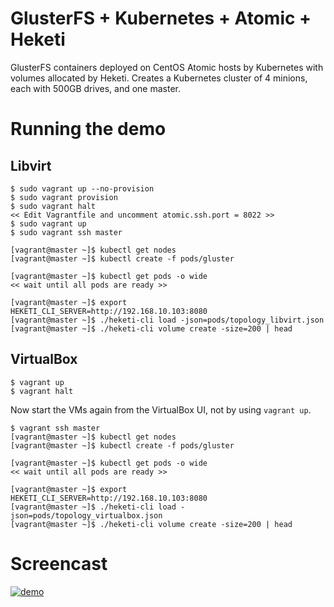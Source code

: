 # GlusterFS + Kubernetes + Atomic + Heketi
GlusterFS containers deployed on CentOS Atomic hosts by Kubernetes with volumes allocated by Heketi. Creates a Kubernetes cluster of 4 minions, each with 500GB drives, and one master.

# Running the demo

## Libvirt

```
$ sudo vagrant up --no-provision
$ sudo vagrant provision
$ sudo vagrant halt
<< Edit Vagrantfile and uncomment atomic.ssh.port = 8022 >>
$ sudo vagrant up
$ sudo vagrant ssh master

[vagrant@master ~]$ kubectl get nodes
[vagrant@master ~]$ kubectl create -f pods/gluster

[vagrant@master ~]$ kubectl get pods -o wide
<< wait until all pods are ready >>

[vagrant@master ~]$ export HEKETI_CLI_SERVER=http://192.168.10.103:8080
[vagrant@master ~]$ ./heketi-cli load -json=pods/topology_libvirt.json
[vagrant@master ~]$ ./heketi-cli volume create -size=200 | head

```

## VirtualBox 

```
$ vagrant up
$ vagrant halt
```

Now start the VMs again from the VirtualBox UI, not by using `vagrant up`.

```
$ vagrant ssh master
[vagrant@master ~]$ kubectl get nodes
[vagrant@master ~]$ kubectl create -f pods/gluster

[vagrant@master ~]$ kubectl get pods -o wide
<< wait until all pods are ready >>

[vagrant@master ~]$ export HEKETI_CLI_SERVER=http://192.168.10.103:8080
[vagrant@master ~]$ ./heketi-cli load -json=pods/topology_virtualbox.json
[vagrant@master ~]$ ./heketi-cli volume create -size=200 | head

```

# Screencast
[![demo](https://i.vimeocdn.com/video/558837296_640.jpg)](https://vimeo.com/157537278)
